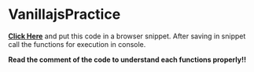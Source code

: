 # VanillajsPractice

**[Click Here](https://todomvc.com/examples/vanillajs)** and put this code in a browser snippet. After saving in snippet call the functions for execution in console. 

**Read the comment of the code to understand each functions properly!!**
